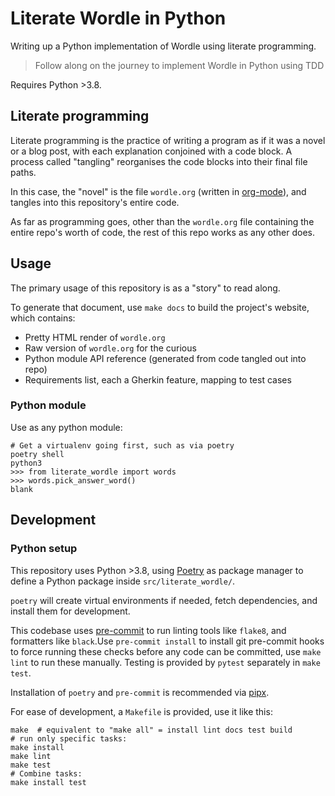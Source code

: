 # Literate Wordle in Python

Writing up a Python implementation of Wordle using literate programming.

> Follow along on the journey to implement Wordle in Python using TDD

Requires Python >3.8.

## Literate programming

Literate programming is the practice of writing a program as if it was a novel
or a blog post, with each explanation conjoined with a code block. A process
called "tangling" reorganises the code blocks into their final file paths.

In this case, the "novel" is the file `wordle.org` (written in [org-mode](https://orgmode.org)), and tangles into this repository's entire code.

As far as programming goes, other than the `wordle.org` file containing the
entire repo's worth of code, the rest of this repo works as any other does.

## Usage

The primary usage of this repository is as a "story" to read along.

To generate that document, use `make docs` to build the project's website, which contains:
- Pretty HTML render of `wordle.org`
- Raw version of `wordle.org` for the curious
- Python module API reference (generated from code tangled out into repo)
- Requirements list, each a Gherkin feature, mapping to test cases

### Python module

Use as any python module:

	# Get a virtualenv going first, such as via poetry
	poetry shell
	python3
	>>> from literate_wordle import words
	>>> words.pick_answer_word()
	blank

## Development

### Python setup

This repository uses Python >3.8, using [Poetry](https://python-poetry.org) as
package manager to define a Python package inside `src/literate_wordle/`.

`poetry` will create virtual environments if needed, fetch
dependencies, and install them for development.

This codebase uses [pre-commit](https://pre-commit.com) to run linting tools
like `flake8`, and formatters like `black`.Use `pre-commit install` to install
git pre-commit hooks to force running these checks before any code can be
committed, use `make lint` to run these manually. Testing is provided by
`pytest` separately in `make test`.

Installation of `poetry` and `pre-commit` is recommended via
[pipx](https://pypa.github.io/pipx/).


For ease of development, a `Makefile` is provided, use it like this:

	make  # equivalent to "make all" = install lint docs test build
	# run only specific tasks:
	make install
	make lint
	make test
	# Combine tasks:
	make install test


